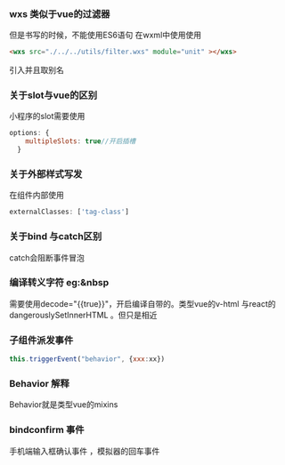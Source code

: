 ### wxs 类似于vue的过滤器
但是书写的时候，不能使用ES6语句
在wxml中使用使用 
```html
<wxs src="./../../utils/filter.wxs" module="unit" ></wxs>
```
引入并且取别名
### 关于slot与vue的区别
小程序的slot需要使用 
```js
options: {
    multipleSlots: true//开启插槽
  }
```
### 关于外部样式写发
在组件内部使用
```js
externalClasses: ['tag-class']
```
### 关于bind 与catch区别
catch会阻断事件冒泡
### 编译转义字符 eg:&nbsp
需要使用decode="{{true}}"，开启编译自带的。类型vue的v-html 与react的dangerouslySetInnerHTML 。但只是相近
### 子组件派发事件
```js
this.triggerEvent("behavior", {xxx:xx})
```
### Behavior 解释
Behavior就是类型vue的mixins
### bindconfirm 事件
手机端输入框确认事件 ，模拟器的回车事件
